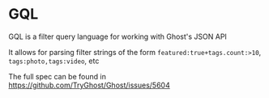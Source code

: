 # GQL

GQL is a filter query language for working with Ghost's JSON API

It allows for parsing filter strings of the form `featured:true+tags.count:>10`, `tags:photo,tags:video`, etc 

The full spec can be found in <https://github.com/TryGhost/Ghost/issues/5604>



